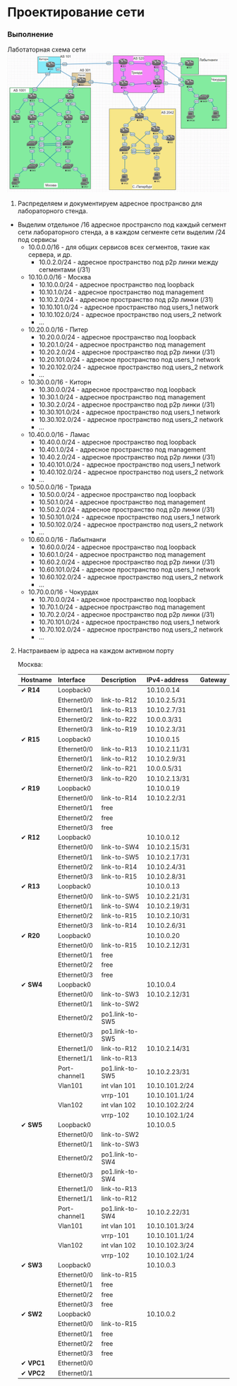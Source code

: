 # Проектирование сети

### Выполнение

Лаботаторная схема сети
![img.png](img.png)

1. Распределяем и документируем адресное пространсво для лабораторного стенда.
* Выделим отдельное /16 адресное пространспо под каждый сегмент сети лабораторного стенда, а в каждом сегменте сети выделим /24 под сервисы
    - 10.0.0.0/16 - для общих сервисов всех сегментов, такие как сервера, и др.
      - 10.0.2.0/24 - адресное пространство под p2p линки между сегментами (/31) 
    - 10.10.0.0/16 - Москва
      - 10.10.0.0/24 - адресное пространство под loopback
      - 10.10.1.0/24 - адресное пространство под management
      - 10.10.2.0/24 - адресное пространство под p2p линки (/31)
      - 10.10.101.0/24 - адресное пространство под users_1 network
      - 10.10.102.0/24 - адресное пространство под users_2 network
      - ...
    - 10.20.0.0/16 - Питер
      - 10.20.0.0/24 - адресное пространство под loopback
      - 10.20.1.0/24 - адресное пространство под management
      - 10.20.2.0/24 - адресное пространство под p2p линки (/31)
      - 10.20.101.0/24 - адресное пространство под users_1 network
      - 10.20.102.0/24 - адресное пространство под users_2 network
      - ...
    - 10.30.0.0/16 - Киторн
      - 10.30.0.0/24 - адресное пространство под loopback
      - 10.30.1.0/24 - адресное пространство под management
      - 10.30.2.0/24 - адресное пространство под p2p линки (/31)
      - 10.30.101.0/24 - адресное пространство под users_1 network
      - 10.30.102.0/24 - адресное пространство под users_2 network
      - ...
    - 10.40.0.0/16 - Ламас
      - 10.40.0.0/24 - адресное пространство под loopback
      - 10.40.1.0/24 - адресное пространство под management
      - 10.40.2.0/24 - адресное пространство под p2p линки (/31)
      - 10.40.101.0/24 - адресное пространство под users_1 network
      - 10.40.102.0/24 - адресное пространство под users_2 network
      - ...
    - 10.50.0.0/16 - Триада
      - 10.50.0.0/24 - адресное пространство под loopback
      - 10.50.1.0/24 - адресное пространство под management
      - 10.50.2.0/24 - адресное пространство под p2p линки (/31)
      - 10.50.101.0/24 - адресное пространство под users_1 network
      - 10.50.102.0/24 - адресное пространство под users_2 network
      - ...
    - 10.60.0.0/16 - Лабытнанги
      - 10.60.0.0/24 - адресное пространство под loopback
      - 10.60.1.0/24 - адресное пространство под management
      - 10.60.2.0/24 - адресное пространство под p2p линки (/31)
      - 10.60.101.0/24 - адресное пространство под users_1 network
      - 10.60.102.0/24 - адресное пространство под users_2 network
      - ...
    - 10.70.0.0/16 - Чокурдах
      - 10.70.0.0/24 - адресное пространство под loopback
      - 10.70.1.0/24 - адресное пространство под management
      - 10.70.2.0/24 - адресное пространство под p2p линки (/31)
      - 10.70.101.0/24 - адресное пространство под users_1 network
      - 10.70.102.0/24 - адресное пространство под users_2 network
      - ...
2. Настраиваем ip адреса на каждом активном порту

    Москва:

    | Hostname   | Interface     | Description     | IPv4-address   | Gateway |
    |------------|---------------|-----------------|----------------|---------|
    | ✔ **R14**  | Loopback0     |                 | 10.10.0.14     |         |
    |            | Ethernet0/0   | link-to-R12     | 10.10.2.5/31   |         |
    |            | Ethernet0/1   | link-to-R13     | 10.10.2.7/31   |         |
    |            | Ethernet0/2   | link-to-R22     | 10.0.0.3/31    |         |
    |            | Ethernet0/3   | link-to-R19     | 10.10.2.3/31   |         |
    | ✔ **R15**  | Loopback0     |                 | 10.10.0.15     |         |
    |            | Ethernet0/0   | link-to-R13     | 10.10.2.11/31  |         |
    |            | Ethernet0/1   | link-to-R12     | 10.10.2.9/31   |         |
    |            | Ethernet0/2   | link-to-R21     | 10.0.0.5/31    |         |
    |            | Ethernet0/3   | link-to-R20     | 10.10.2.13/31  |         |
    | ✔ **R19**  | Loopback0     |                 | 10.10.0.19     |         |
    |            | Ethernet0/0   | link-to-R14     | 10.10.2.2/31   |         |
    |            | Ethernet0/1   | free            |                |         |
    |            | Ethernet0/2   | free            |                |         |
    |            | Ethernet0/3   | free            |                |         |
    | ✔ **R12**  | Loopback0     |                 | 10.10.0.12     |         |
    |            | Ethernet0/0   | link-to-SW4     | 10.10.2.15/31  |         |
    |            | Ethernet0/1   | link-to-SW5     | 10.10.2.17/31  |         |
    |            | Ethernet0/2   | link-to-R14     | 10.10.2.4/31   |         |
    |            | Ethernet0/3   | link-to-R15     | 10.10.2.8/31   |         |
    | ✔ **R13**  | Loopback0     |                 | 10.10.0.13     |         |
    |            | Ethernet0/0   | link-to-SW5     | 10.10.2.21/31  |         |
    |            | Ethernet0/1   | link-to-SW4     | 10.10.2.19/31  |         |
    |            | Ethernet0/2   | link-to-R15     | 10.10.2.10/31  |         |
    |            | Ethernet0/3   | link-to-R14     | 10.10.2.6/31   |         |
    | ✔ **R20**  | Loopback0     |                 | 10.10.0.20     |         |
    |            | Ethernet0/0   | link-to-R15     | 10.10.2.12/31  |         |
    |            | Ethernet0/1   | free            |                |         |
    |            | Ethernet0/2   | free            |                |         |
    |            | Ethernet0/3   | free            |                |         |
    | ✔ **SW4**  | Loopback0     |                 | 10.10.0.4      |         |
    |            | Ethernet0/0   | link-to-SW3     | 10.10.2.12/31  |         |
    |            | Ethernet0/1   | link-to-SW2     |                |         |
    |            | Ethernet0/2   | po1.link-to-SW5 |                |         |
    |            | Ethernet0/3   | po1.link-to-SW5 |                |         |
    |            | Ethernet1/0   | link-to-R12     | 10.10.2.14/31  |         |
    |            | Ethernet1/1   | link-to-R13     |                |         |
    |            | Port-channel1 | po1.link-to-SW5 | 10.10.2.23/31  |         |
    |            | Vlan101       | int vlan 101    | 10.10.101.2/24 |         |
    |            |               | vrrp-101        | 10.10.101.1/24 |         |
    |            | Vlan102       | int vlan 102    | 10.10.102.2/24 |         |
    |            |               | vrrp-102        | 10.10.102.1/24 |         |
    | ✔ **SW5**  | Loopback0     |                 | 10.10.0.5      |         |
    |            | Ethernet0/0   | link-to-SW2     |                |         |
    |            | Ethernet0/1   | link-to-SW3     |                |         |
    |            | Ethernet0/2   | po1.link-to-SW4 |                |         |
    |            | Ethernet0/3   | po1.link-to-SW4 |                |         |
    |            | Ethernet1/0   | link-to-R13     |                |         |
    |            | Ethernet1/1   | link-to-R12     |                |         |
    |            | Port-channel1 | po1.link-to-SW4 | 10.10.2.22/31  |         |
    |            | Vlan101       | int vlan 101    | 10.10.101.3/24 |         |
    |            |               | vrrp-101        | 10.10.101.1/24 |         |
    |            | Vlan102       | int vlan 102    | 10.10.102.3/24 |         |
    |            |               | vrrp-102        | 10.10.102.1/24 |         |
    | ✔ **SW3**  | Loopback0     |                 | 10.10.0.3      |         |
    |            | Ethernet0/0   | link-to-R15     |                |         |
    |            | Ethernet0/1   | free            |                |         |
    |            | Ethernet0/2   | free            |                |         |
    |            | Ethernet0/3   | free            |                |         |
    | ✔ **SW2**  | Loopback0     |                 | 10.10.0.2      |         |
    |            | Ethernet0/0   | link-to-R15     |                |         |
    |            | Ethernet0/1   | free            |                |         |
    |            | Ethernet0/2   | free            |                |         |
    |            | Ethernet0/3   | free            |                |         |
    | ✔ **VPC1** | Ethernet0/0   |                 |                |         |
    | ✔ **VPC2** | Ethernet0/1   |                 |                |         |
